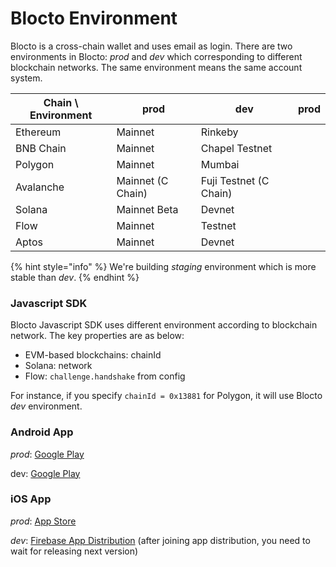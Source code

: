 # Blocto Environment

Blocto is a cross-chain wallet and uses email as login. There are two environments in Blocto: _prod_ and _dev_ which corresponding to different blockchain networks. The same environment means the same account system.

| Chain \ Environment | prod              | dev                    | prod |
| ------------------- | ----------------- | ---------------------- | ---- |
| Ethereum            | Mainnet           | Rinkeby                |      |
| BNB Chain           | Mainnet           | Chapel Testnet         |      |
| Polygon             | Mainnet           | Mumbai                 |      |
| Avalanche           | Mainnet (C Chain) | Fuji Testnet (C Chain) |      |
| Solana              | Mainnet Beta      | Devnet                 |      |
| Flow                | Mainnet           | Testnet                |      |
| Aptos               | Mainnet           | Devnet                 |      |

{% hint style="info" %}
We're building _staging_ environment which is more stable than _dev_.
{% endhint %}



### Javascript SDK

Blocto Javascript SDK uses different environment according to blockchain network. The key properties are as below:

* EVM-based blockchains: chainId
* Solana: network
* Flow: `challenge.handshake` from config

For instance, if you specify `chainId = 0x13881` for Polygon, it will use Blocto _dev_ environment.



### Android App

_prod_: [Google Play](https://play.google.com/store/apps/details?id=com.portto.blocto)

dev: [Google Play](https://play.google.com/store/apps/details?id=com.portto.blocto.dev)



### iOS App

_prod_: [App Store](https://apps.apple.com/tw/app/blocto/id1481181682)

_dev_: [Firebase App Distribution](https://appdistribution.firebase.dev/i/9bf7a7686de52079) (after joining app distribution, you need to wait for releasing next version)
